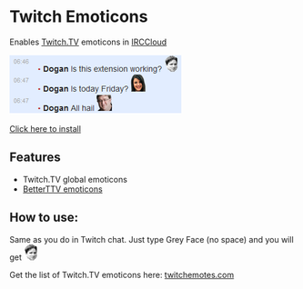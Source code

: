 # Twitch Emoticons
Enables [Twitch.TV](http://www.twitch.tv/) emoticons in [IRCCloud](https://www.irccloud.com/)

![Screenshot](extras/screenshot.png)

[Click here to install](https://github.com/dogancelik/irccloud-twitch-emoticons/raw/master/build/twitch_emoticons.user.js)

## Features
* Twitch.TV global emoticons
* [BetterTTV emoticons](https://nightdev.com/betterttv/faces.php)

## How to use:
Same as you do in Twitch chat. Just type Grey Face (no space) and you will get ![Grey Face](extras/greyface.png)

Get the list of Twitch.TV emoticons here: [twitchemotes.com](http://twitchemotes.com/)